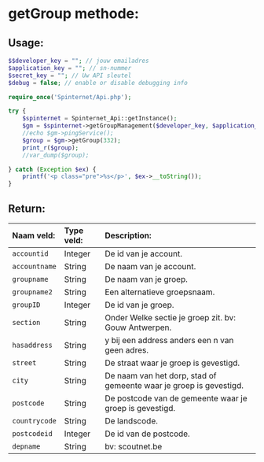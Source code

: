 getGroup methode:
============================

## Usage:

```php
$$developer_key = ""; // jouw emailadres
$application_key = ""; // sn-nummer  
$secret_key = ""; // Uw API sleutel
$debug = false; // enable or disable debugging info

require_once('Spinternet/Api.php');

try {
    $spinternet = Spinternet_Api::getInstance();
    $gm = $spinternet->getGroupManagement($developer_key, $application_key, $secret_key, $debug);
    //echo $gm->pingService();
    $group = $gm->getGroup(332);
    print_r($group);
    //var_dump($group);

} catch (Exception $ex) {
    printf('<p class="pre">%s</p>', $ex->__toString());
}
```
## Return:

| Naam veld:             | Type veld:         | Description:                                                       |
| :--------------------- | :----------------- | :----------------------------------------------------------------- |
| `accountid`            | Integer            | De id van je account.                                              |
| `accountname`          | String             | De naam van je account.                                            |
| `groupname`            | String             | De naam van je groep.                                              |
| `groupname2`           | String             | Een alternatieve groepsnaam.                                       |
| `groupID`              | Integer            | De id van je groep.                                                |
| `section`              | String             | Onder Welke sectie je groep zit. bv: Gouw Antwerpen.               |
| `hasaddress`           | String             | y bij een address  anders een n van geen adres.                    |
| `street`               | String             | De straat waar je groep is gevestigd.                              |
| `city`                 | String             | De naam van het dorp, stad of gemeente waar je groep is gevestigd. |
| `postcode`             | String             | De postcode van de gemeente waar je groep is gevestigd.            |
| `countrycode`          | String             | De landscode.                                                      |
| `postcodeid`           | Integer            | De id van de postcode.                                             |
| `depname`              | String             | bv: scoutnet.be                                                    |

